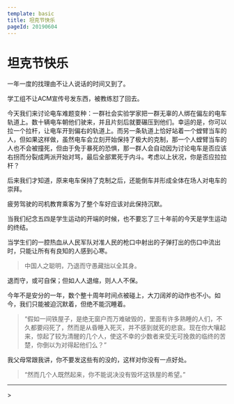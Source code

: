 ```yaml
---
template: basic
title: 坦克节快乐
pageId: 20190604
---
```


# 坦克节快乐

一年一度的找理由不让人说话的时间又到了。

学工组不让ACM宣传号发东西，被教练怼了回去。

今天我们来讨论电车难题变种：一群社会实验学家把一群无辜的人绑在偏左的电车轨道上。数十辆电车朝他们驶来，并且片刻后就要碾压到他们。幸运的是，你可以拉一个拉杆，让电车开到偏右的轨道上。而另一条轨道上恰好站着一个螳臂当车的人，但如果这样做，虽然电车会立刻开始保持了极大的克制，那一个人螳臂当车的人也不会被撞死，但由于免于暴死的恐惧，那一群人会自动因为讨论电车是否应该右拐而分裂成两派开始对骂，最后全部累死于内斗。考虑以上状况，你是否应拉拉杆？

后来我们才知道，原来电车保持了克制之后，还能倒车并形成全体在场人对电车的崇拜。

疲劳驾驶的司机教育乘客为了整个车好应该对此保持沉默。

当我们纪念五四是学生运动的开端的时候，也不要忘了三十年前的今天是学生运动的终结。

当学生们的一腔热血从人民军队对准人民的枪口中射出的子弹打出的伤口中流出时，只能让所有有良知的人感到心寒。

> 中国人之聪明，乃退而守愚藏拙以全其身。

退而守，或可自保；但如人人退缩，则人人不保。

今年不是安分的一年，数个整十周年时间点被碰上，大刀阔斧的动作也不小。如今，我们只能被迫沉默着，但绝不能沉睡着。

> “假如一间铁屋子，是绝无窗户而万难破毁的，里面有许多熟睡的人们，不久都要闷死了，然而是从昏睡入死灭，并不感到就死的悲哀。现在你大嚷起来，惊起了较为清醒的几个人，使这不幸的少数者来受无可挽救的临终的苦楚，你倒以为对得起他们么？”

我父母常跟我讲，你不要发这些有的没的，这样对你没有一点好处。

> “然而几个人既然起来，你不能说决没有毁坏这铁屋的希望。”

<hr />
> <span id='poem'></span>

<script>$(function(){$.ajax('/api/poem?rnd='+Date.now()+Math.random()).done(function(data){$('#poem').text(data);});});</script>
